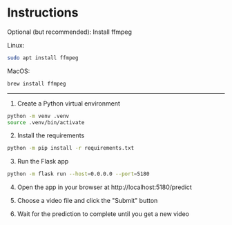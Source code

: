 # Instructions

Optional (but recommended): Install ffmpeg

Linux:

```sh
sudo apt install ffmpeg
```

MacOS:

```sh
brew install ffmpeg
```

<hr>

1. Create a Python virtual environment

```sh
python -m venv .venv
source .venv/bin/activate
```

2. Install the requirements

```sh
python -m pip install -r requirements.txt
```

3. Run the Flask app

```sh
python -m flask run --host=0.0.0.0 --port=5180
```

4. Open the app in your browser at http://localhost:5180/predict

5. Choose a video file and click the "Submit" button

6. Wait for the prediction to complete until you get a new video
